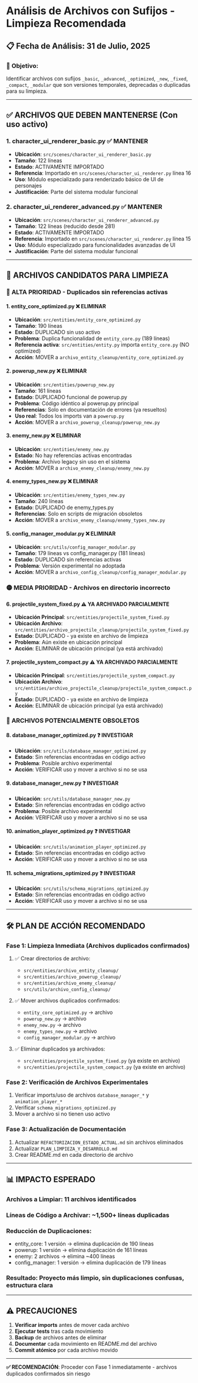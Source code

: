 # Análisis de Archivos con Sufijos - Limpieza Recomendada

## 📋 **Fecha de Análisis**: 31 de Julio, 2025

### 🎯 **Objetivo**:
Identificar archivos con sufijos `_basic`, `_advanced`, `_optimized`, `_new`, `_fixed`, `_compact`, `_modular` que son versiones temporales, deprecadas o duplicadas para su limpieza.

---

## ✅ **ARCHIVOS QUE DEBEN MANTENERSE** (Con uso activo)

### 1. **character_ui_renderer_basic.py** ✅ MANTENER
- **Ubicación**: `src/scenes/character_ui_renderer_basic.py`
- **Tamaño**: 122 líneas
- **Estado**: ACTIVAMENTE IMPORTADO
- **Referencia**: Importado en `src/scenes/character_ui_renderer.py` línea 16
- **Uso**: Módulo especializado para renderizado básico de UI de personajes
- **Justificación**: Parte del sistema modular funcional

### 2. **character_ui_renderer_advanced.py** ✅ MANTENER
- **Ubicación**: `src/scenes/character_ui_renderer_advanced.py`
- **Tamaño**: 122 líneas (reducido desde 281)
- **Estado**: ACTIVAMENTE IMPORTADO
- **Referencia**: Importado en `src/scenes/character_ui_renderer.py` línea 15
- **Uso**: Módulo especializado para funcionalidades avanzadas de UI
- **Justificación**: Parte del sistema modular funcional

---

## 🚨 **ARCHIVOS CANDIDATOS PARA LIMPIEZA**

### 🔴 **ALTA PRIORIDAD - Duplicados sin referencias activas**

#### 1. **entity_core_optimized.py** ❌ ELIMINAR
- **Ubicación**: `src/entities/entity_core_optimized.py`
- **Tamaño**: 190 líneas
- **Estado**: DUPLICADO sin uso activo
- **Problema**: Duplica funcionalidad de `entity_core.py` (189 líneas)
- **Referencia activa**: `src/entities/entity.py` importa `entity_core.py` (NO optimized)
- **Acción**: MOVER a `archivo_entity_cleanup/entity_core_optimized.py`

#### 2. **powerup_new.py** ❌ ELIMINAR
- **Ubicación**: `src/entities/powerup_new.py`
- **Tamaño**: 161 líneas
- **Estado**: DUPLICADO funcional de powerup.py
- **Problema**: Código idéntico al powerup.py principal
- **Referencias**: Solo en documentación de errores (ya resueltos)
- **Uso real**: Todos los imports van a `powerup.py`
- **Acción**: MOVER a `archivo_powerup_cleanup/powerup_new.py`

#### 3. **enemy_new.py** ❌ ELIMINAR
- **Ubicación**: `src/entities/enemy_new.py`
- **Estado**: No hay referencias activas encontradas
- **Problema**: Archivo legacy sin uso en el sistema
- **Acción**: MOVER a `archivo_enemy_cleanup/enemy_new.py`

#### 4. **enemy_types_new.py** ❌ ELIMINAR
- **Ubicación**: `src/entities/enemy_types_new.py`
- **Tamaño**: 240 líneas
- **Estado**: DUPLICADO de enemy_types.py
- **Referencias**: Solo en scripts de migración obsoletos
- **Acción**: MOVER a `archivo_enemy_cleanup/enemy_types_new.py`

#### 5. **config_manager_modular.py** ❌ ELIMINAR
- **Ubicación**: `src/utils/config_manager_modular.py`
- **Tamaño**: 179 líneas vs config_manager.py (181 líneas)
- **Estado**: DUPLICADO sin referencias activas
- **Problema**: Versión experimental no adoptada
- **Acción**: MOVER a `archivo_config_cleanup/config_manager_modular.py`

### 🟡 **MEDIA PRIORIDAD - Archivos en directorio incorrecto**

#### 6. **projectile_system_fixed.py** ⚠️ YA ARCHIVADO PARCIALMENTE
- **Ubicación Principal**: `src/entities/projectile_system_fixed.py`
- **Ubicación Archivo**: `src/entities/archivo_projectile_cleanup/projectile_system_fixed.py`
- **Estado**: DUPLICADO - ya existe en archivo de limpieza
- **Problema**: Aún existe en ubicación principal
- **Acción**: ELIMINAR de ubicación principal (ya está archivado)

#### 7. **projectile_system_compact.py** ⚠️ YA ARCHIVADO PARCIALMENTE
- **Ubicación Principal**: `src/entities/projectile_system_compact.py`
- **Ubicación Archivo**: `src/entities/archivo_projectile_cleanup/projectile_system_compact.py`
- **Estado**: DUPLICADO - ya existe en archivo de limpieza
- **Acción**: ELIMINAR de ubicación principal (ya está archivado)

### 🔶 **ARCHIVOS POTENCIALMENTE OBSOLETOS**

#### 8. **database_manager_optimized.py** ❓ INVESTIGAR
- **Ubicación**: `src/utils/database_manager_optimized.py`
- **Estado**: Sin referencias encontradas en código activo
- **Problema**: Posible archivo experimental
- **Acción**: VERIFICAR uso y mover a archivo si no se usa

#### 9. **database_manager_new.py** ❓ INVESTIGAR
- **Ubicación**: `src/utils/database_manager_new.py`
- **Estado**: Sin referencias encontradas en código activo
- **Problema**: Posible archivo experimental
- **Acción**: VERIFICAR uso y mover a archivo si no se usa

#### 10. **animation_player_optimized.py** ❓ INVESTIGAR
- **Ubicación**: `src/utils/animation_player_optimized.py`
- **Estado**: Sin referencias encontradas en código activo
- **Acción**: VERIFICAR uso y mover a archivo si no se usa

#### 11. **schema_migrations_optimized.py** ❓ INVESTIGAR
- **Ubicación**: `src/utils/schema_migrations_optimized.py`
- **Estado**: Sin referencias encontradas en código activo
- **Acción**: VERIFICAR uso y mover a archivo si no se usa

---

## 🛠️ **PLAN DE ACCIÓN RECOMENDADO**

### **Fase 1: Limpieza Inmediata** (Archivos duplicados confirmados)
1. ✅ Crear directorios de archivo:
   - `src/entities/archivo_entity_cleanup/`
   - `src/entities/archivo_powerup_cleanup/`
   - `src/entities/archivo_enemy_cleanup/`
   - `src/utils/archivo_config_cleanup/`

2. ✅ Mover archivos duplicados confirmados:
   - `entity_core_optimized.py` → archivo
   - `powerup_new.py` → archivo
   - `enemy_new.py` → archivo
   - `enemy_types_new.py` → archivo
   - `config_manager_modular.py` → archivo

3. ✅ Eliminar duplicados ya archivados:
   - `src/entities/projectile_system_fixed.py` (ya existe en archivo)
   - `src/entities/projectile_system_compact.py` (ya existe en archivo)

### **Fase 2: Verificación de Archivos Experimentales**
1. Verificar imports/uso de archivos `database_manager_*` y `animation_player_*`
2. Verificar `schema_migrations_optimized.py`
3. Mover a archivo si no tienen uso activo

### **Fase 3: Actualización de Documentación**
1. Actualizar `REFACTORIZACION_ESTADO_ACTUAL.md` sin archivos eliminados
2. Actualizar `PLAN_LIMPIEZA_Y_DESARROLLO.md`
3. Crear README.md en cada directorio de archivo

---

## 📊 **IMPACTO ESPERADO**

### **Archivos a Limpiar**: 11 archivos identificados
### **Líneas de Código a Archivar**: ~1,500+ líneas duplicadas
### **Reducción de Duplicaciones**:
- entity_core: 1 versión → elimina duplicación de 190 líneas
- powerup: 1 versión → elimina duplicación de 161 líneas
- enemy: 2 archivos → elimina ~400 líneas
- config_manager: 1 versión → elimina duplicación de 179 líneas

### **Resultado**: Proyecto más limpio, sin duplicaciones confusas, estructura clara

---

## ⚠️ **PRECAUCIONES**

1. **Verificar imports** antes de mover cada archivo
2. **Ejecutar tests** tras cada movimiento
3. **Backup** de archivos antes de eliminar
4. **Documentar** cada movimiento en README.md del archivo
5. **Commit atómico** por cada archivo movido

---

**✅ RECOMENDACIÓN**: Proceder con Fase 1 inmediatamente - archivos duplicados confirmados sin riesgo
